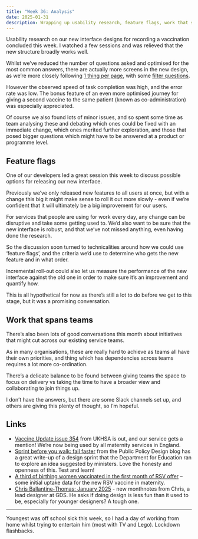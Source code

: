 ```yaml
---
title: "Week 36: Analysis"
date: 2025-01-31
description: Wrapping up usability research, feature flags, work that spans teams.
---
```


Usability research on our new interface designs for recording a vaccination concluded this week. I watched a few sessions and was relieved that the new structure broadly works well.

Whilst we’ve reduced the number of questions asked and optimised for the most common answers, there are actually more screens in the new design, as we’re more closely following [1 thing per page](https://service-manual.nhs.uk/content/how-to-write-good-questions-for-forms/get-the-questions-into-order), with some [filter questions](https://service-manual.nhs.uk/content/how-to-write-good-questions-for-forms/use-filter-questions-to-route-users).

However the observed speed of task completion was high, and the error rate was low. The bonus feature of an even more optimised journey for giving a second vaccine to the same patient (known as co-administration) was especially appreciated.

Of course we also found lots of minor issues, and so spent some time as team analysing these and debating which ones could be fixed with an immediate change, which ones merited further exploration, and those that posed bigger questions which might have to be answered at a product or programme level.

## Feature flags

One of our developers led a great session this week to discuss possible options for releasing our new interface.

Previously we’ve only released new features to all users at once, but with a change this big it might make sense to roll it out more slowly - even if we’re confident that it will ultimately be a big improvement for our users.

For services that people are using for work every day, any change can be disruptive and take some getting used to. We’d also want to be sure that the new interface is robust, and that we’ve not missed anything, even having done the research.

So the discussion soon turned to technicalities around how we could use ‘feature flags’, and the criteria we’d use to determine who gets the new feature and in what order.

Incremental roll-out could also let us measure the performance of the new interface against the old one in order to make sure it’s an improvement and quantify how.

This is all hypothetical for now as there’s still a lot to do before we get to this stage, but it was a promising conversation.

## Work that spans teams

There’s also been lots of good conversations this month about initiatives that might cut across our existing service teams.

As in many organisations, these are really hard to achieve as teams all have their own priorities, and thing which has dependencies across teams requires a lot more co-ordination.

There’s a delicate balance to be found between giving teams the space to focus on delivery vs taking the time to have a broader view and collaborating to join things up.

I don’t have the answers, but there are some Slack channels set up, and others are giving this plenty of thought, so I’m hopeful.

## Links

* [Vaccine Update issue 354](https://www.gov.uk/government/publications/vaccine-update-issue-354-january-2025-maternity-special/vaccine-update-issue-354-january-2025-maternity-special) from UKHSA is out, and our service gets a mention! We’re now being used by all maternity services in England.
* [Sprint before you walk: fail faster](https://publicpolicydesign.blog.gov.uk/2025/01/30/sprint-before-you-walk-fail-faster/) from the Public Policy Design blog has a great write-up of a design sprint that the Department for Education ran to explore an idea suggested by ministers. Love the honesty and openness of this. Test and learn!
* [A third of birthing women vaccinated in the first month of RSV offer](https://www.gov.uk/government/news/a-third-of-birthing-women-vaccinated-in-the-first-month-of-rsv-offer) – some initial uptake data for the new RSV vaccine in maternity.
* [Chris Ballantine‑Thomas: January 2025](https://chrisballantinethomas.co.uk/posts/2025-01-31/) - new monthnotes from Chris, a lead designer at GDS. He asks if doing design is less fun than it used to be, especially for younger designers? A tough one.

---

Youngest was off school sick this week, so I had a day of working from home whilst trying to entertain him (most with TV and Lego). Lockdown flashbacks.
